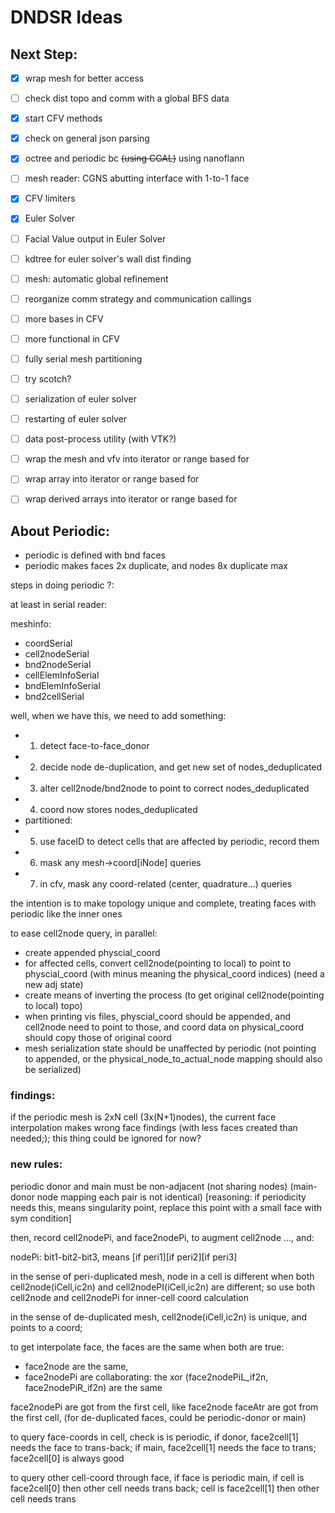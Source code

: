 # DNDSR Ideas

## Next Step:

- [x] wrap mesh for better access
- [ ] check dist topo and comm with a global BFS data
- [x] start CFV methods
- [x] check on general json parsing
- [x] octree and periodic bc ~~(using CGAL)~~ using nanoflann
- [ ] mesh reader: CGNS abutting interface with 1-to-1 face
- [x] CFV limiters
- [x] Euler Solver
- [ ] Facial Value output in Euler Solver
- [ ] kdtree for euler solver's wall dist finding
- [ ] mesh: automatic global refinement
- [ ] reorganize comm strategy and communication callings
- [ ] more bases in CFV
- [ ] more functional in CFV
- [ ] fully serial mesh partitioning
- [ ] try scotch?
- [ ] serialization of euler solver
- [ ] restarting of euler solver
- [ ] data post-process utility (with VTK?)
- [ ] wrap the mesh and vfv into iterator or range based for
- [ ] wrap array into iterator or range based for
- [ ] wrap derived arrays into iterator or range based for


## About Periodic:

- periodic is defined with bnd faces
- periodic makes faces 2x duplicate, and nodes 8x duplicate max

steps in doing periodic ?: 

at least in serial reader:

meshinfo:

- coordSerial
- cell2nodeSerial
- bnd2nodeSerial
- cellElemInfoSerial
- bndElemInfoSerial
- bnd2cellSerial

well, when we have this, we need to add something:

- 1. detect face-to-face_donor
- 2. decide node de-duplication, and get new set of nodes_deduplicated
- 3. alter cell2node/bnd2node to point to correct nodes_deduplicated
- 4. coord now stores nodes_deduplicated
- partitioned:
- 5. use faceID to detect cells that are affected by periodic, record them
- 6. mask any mesh->coord[iNode] queries
- 7. in cfv, mask any coord-related (center, quadrature...) queries

the intention is to make topology unique and complete, treating faces with periodic like the inner ones

to ease cell2node query, in parallel:

- create appended physcial_coord
- for affected cells, convert cell2node(pointing to local) to point to physcial_coord
 (with minus meaning the physical_coord indices) (need a new adj state)
- create means of inverting the process (to get original cell2node(pointing to local) topo)
- when printing vis files, physcial_coord should be appended, and cell2node need to point to those, and coord data on physical_coord should copy those of original coord
- mesh serialization state should be unaffected by periodic (not pointing to appended, or the physical_node_to_actual_node mapping should also be serialized)


### findings:

if the periodic mesh is 2xN cell (3x(N+1)nodes), the current face interpolation makes wrong face findings 
(with less faces created than needed;); this thing could be ignored for now?

### new rules:

periodic donor and main must be non-adjacent (not sharing nodes) (main-donor node mapping each pair is not identical) [reasoning: if periodicity needs this, means singularity point, replace this point with a small face with sym condition]

then, record cell2nodePi, and face2nodePi, to augment cell2node ..., and:

nodePi: bit1-bit2-bit3, means [if peri1][if peri2][if peri3]

in the sense of peri-duplicated mesh, node in a cell is different when both cell2node(iCell,ic2n) and cell2nodePI(iCell,ic2n) are different; so use both cell2node and cell2nodePi for inner-cell coord calculation

in the sense of de-duplicated mesh, cell2node(iCell,ic2n) is unique, and points to a coord; 

to get interpolate face, the faces are the same when both are true: 
- face2node are the same,
- face2nodePi are collaborating: the xor (face2nodePiL_if2n, face2nodePiR_if2n) are the same

face2nodePi are got from the first cell, like face2node
faceAtr are got from the first cell, (for de-duplicated faces, could be periodic-donor or main)

to query face-coords in cell, check is is periodic, if donor, face2cell[1] needs the face to trans-back; if main, face2cell[1] needs the face to trans; face2cell[0] is always good

to query other cell-coord through face, if face is periodic main, if cell is face2cell[0] then other cell needs trans back; cell is face2cell[1] then other cell needs trans 
